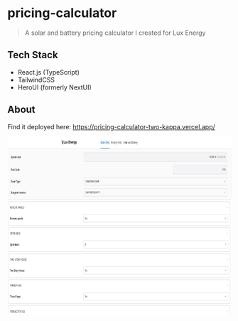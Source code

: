 # pricing-calculator

> A solar and battery pricing calculator I created for Lux Energy

## Tech Stack

- React.js (TypeScript)
- TailwindCSS
- HeroUI (formerly NextUI)

## About

Find it deployed here: https://pricing-calculator-two-kappa.vercel.app/

<div align="center">
  <img src="./images/solar.JPG" width="800" height="400"/>
</div>
